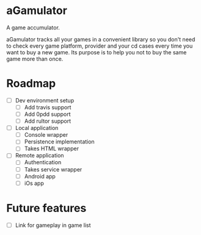 # aGamulator
A game accumulator.

aGamulator tracks all your games in a convenient library so you don't need to 
check every game platform, provider and your cd cases every time you want to 
buy a new game. Its purpose is to help you not to buy the same game more than
 once.
 
# Roadmap
- [ ] Dev environment setup
    - [ ] Add travis support
    - [ ] Add 0pdd support
    - [ ] Add rultor support
- [ ] Local application
    - [ ] Console wrapper
    - [ ] Persistence implementation
    - [ ] Takes HTML wrapper
- [ ] Remote application
    - [ ] Authentication
    - [ ] Takes service wrapper
    - [ ] Android app
    - [ ] iOs app
    
# Future features
- [ ] Link for gameplay in game list
